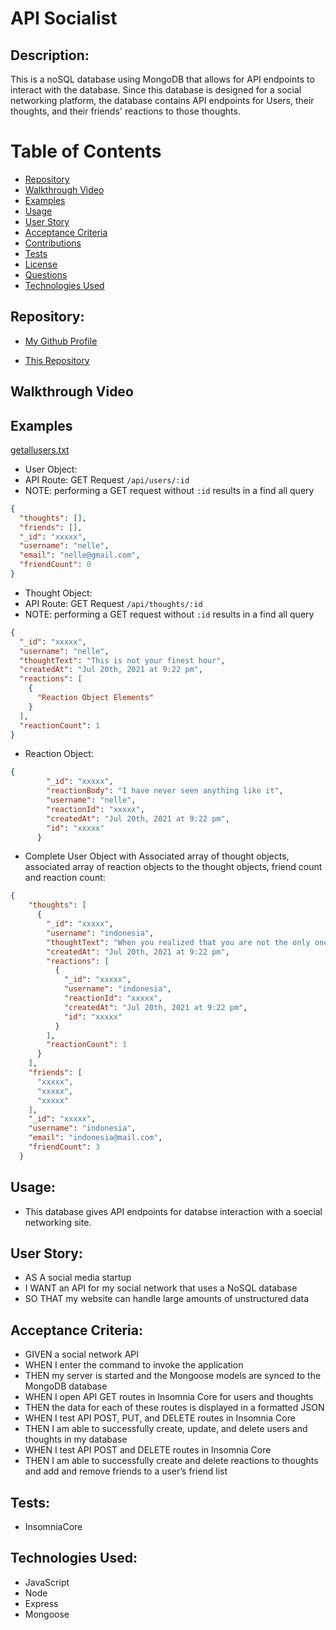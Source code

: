 # API Socialist

## Description:

This is a noSQL database using MongoDB that allows for API endpoints to interact with the database. Since this database is designed for a social networking platform, the database contains API endpoints for Users, their thoughts, and their friends' reactions to those thoughts.

# Table of Contents

- [Repository](#repository)
- [Walkthrough Video](#walkthrough%20video)
- [Examples](#examples)
- [Usage](#usage)
- [User Story](#user%20story)
- [Acceptance Criteria](#Acceptance%20criteria)
- [Contributions](#contributing)
- [Tests](#tests)
- [License](#license)
- [Questions](#questions)
- [Technologies Used](#languages)

## Repository:

- [My Github Profile](https://github.com/nellirism)

- [This Repository](https://github.com/nellirism/apisocialist)

## Walkthrough Video

## Examples

[getallusers.txt](https://github.com/nellirism/apisocialist/files/6875219/getallusers.txt)


- User Object:
- API Route: GET Request `/api/users/:id`
- NOTE: performing a GET request without `:id` results in a find all query

```JSON
{
  "thoughts": [],
  "friends": [],
  "_id": "xxxxx",
  "username": "nelle",
  "email": "nelle@gmail.com",
  "friendCount": 0
}
```

- Thought Object:
- API Route: GET Request `/api/thoughts/:id`
- NOTE: performing a GET request without `:id` results in a find all query

```JSON
{
  "_id": "xxxxx",
  "username": "nelle",
  "thoughtText": "This is not your finest hour",
  "createdAt": "Jul 20th, 2021 at 9:22 pm",
  "reactions": [
    {
      "Reaction Object Elements"
    }
  ],
  "reactionCount": 1
}
```

- Reaction Object:

```JSON
{
        "_id": "xxxxx",
        "reactionBody": "I have never seen anything like it",
        "username": "nelle",
        "reactionId": "xxxxx",
        "createdAt": "Jul 20th, 2021 at 9:22 pm",
        "id": "xxxxx"
      }
```

- Complete User Object with Associated array of thought objects, associated array of reaction objects to the thought objects, friend count and reaction count:

```JSON
{
    "thoughts": [
      {
        "_id": "xxxxx",
        "username": "indonesia",
        "thoughtText": "When you realized that you are not the only one suffering",
        "createdAt": "Jul 20th, 2021 at 9:22 pm",
        "reactions": [
          {
            "_id": "xxxxx",
            "username": "indonesia",
            "reactionId": "xxxxx",
            "createdAt": "Jul 20th, 2021 at 9:22 pm",
            "id": "xxxxx"
          }
        ],
        "reactionCount": 1
      }
    ],
    "friends": [
      "xxxxx",
      "xxxxx",
      "xxxxx"
    ],
    "_id": "xxxxx",
    "username": "indonesia",
    "email": "indonesia@mail.com",
    "friendCount": 3
  }
```

## Usage:

- This database gives API endpoints for databse interaction with a soecial networking site.

## User Story:

- AS A social media startup
- I WANT an API for my social network that uses a NoSQL database
- SO THAT my website can handle large amounts of unstructured data

## Acceptance Criteria:

- GIVEN a social network API
- WHEN I enter the command to invoke the application
- THEN my server is started and the Mongoose models are synced to the MongoDB database
- WHEN I open API GET routes in Insomnia Core for users and thoughts
- THEN the data for each of these routes is displayed in a formatted JSON
- WHEN I test API POST, PUT, and DELETE routes in Insomnia Core
- THEN I am able to successfully create, update, and delete users and thoughts in my database
- WHEN I test API POST and DELETE routes in Insomnia Core
- THEN I am able to successfully create and delete reactions to thoughts and add and remove friends to a user’s friend list

## Tests:

- InsomniaCore

## Technologies Used:

- JavaScript
- Node
- Express
- Mongoose
